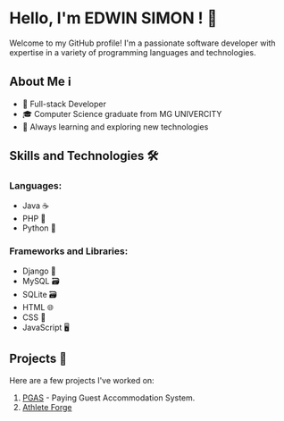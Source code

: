 # Hello, I'm EDWIN SIMON ! 👋

Welcome to my GitHub profile! I'm a passionate software developer with expertise in a variety of programming languages and technologies.

## About Me ℹ️

- 🚀 Full-stack Developer
- 🎓 Computer Science graduate from MG UNIVERCITY
- 🌱 Always learning and exploring new technologies

## Skills and Technologies 🛠️

### Languages:
- Java ☕
- PHP 🐘
- Python 🐍

### Frameworks and Libraries:
- Django 🐍
- MySQL 🗃️
- SQLite 🗃️
- HTML 🌐
- CSS 🎨
- JavaScript 🖥️

## Projects 🚀

Here are a few projects I've worked on:

1. [PGAS](https://github.com/edwin321simon/PGAS) - Paying Guest Accommodation System. 
2. [Athlete Forge]()
